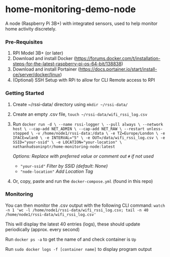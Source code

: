 # home-monitoring-demo-node
A node (Raspberry Pi 3B+) with integrated sensors, used to help monitor home activity discretely. 

### Pre-Requisites
1. RPI Model 3B+ (or later)
2. Download and install Docker (https://forums.docker.com/t/installation-steps-for-the-latest-raspberry-pi-os-64-bit/138838)
3. Download and install Portainer (https://docs.portainer.io/start/install-ce/server/docker/linux)
4. (Optional) SSH Setup with RPi to allow for CLI Remote access to RPI

### Getting Started
1. Create ~/rssi-data/ directory using `mkdir ~/rssi-data/`
2. Create an empty .csv file, `touch ~/rssi-data/wifi_rssi_log.csv`
3. Run `docker run -d \
  --name rssi-logger \
  --pull always \
  --network host \
  --cap-add NET_ADMIN \
  --cap-add NET_RAW \
  --restart unless-stopped \
  -v /home/node1/rssi-data:/data \
  -e TZ=Europe/London \
  -e IFACE=wlan0 \
  -e INTERVAL="5" \
  -e OUT=/data/wifi_rssi_log.csv \
  -e SSID="your-ssid" \
  -e LOCATION="your-location" \
  nathanhudsoninptr/home-monitoring-node:latest`

   *Options: Replace with preferred value or comment out `#` if not used*
   - `"your-ssid"` *Filter by SSID (default: None)*
   - `"node-location"` *Add Location Tag*
4. Or, copy, paste and run the `docker-compose.yml` (found in this repo)

### Monitoring
You can then monitor the .csv output with the following CLI command: `watch -n 1 'wc -l /home/node1/rssi-data/wifi_rssi_log.csv; tail -n 40 /home/node1/rssi-data/wifi_rssi_log.csv'`

This will display the latest 40 entries (logs), these should update periodically (approx. every second) 

Run `docker ps -a` to get the name of and check container is `Up`

Run `sudo docker logs -f [container name]` to display program output
